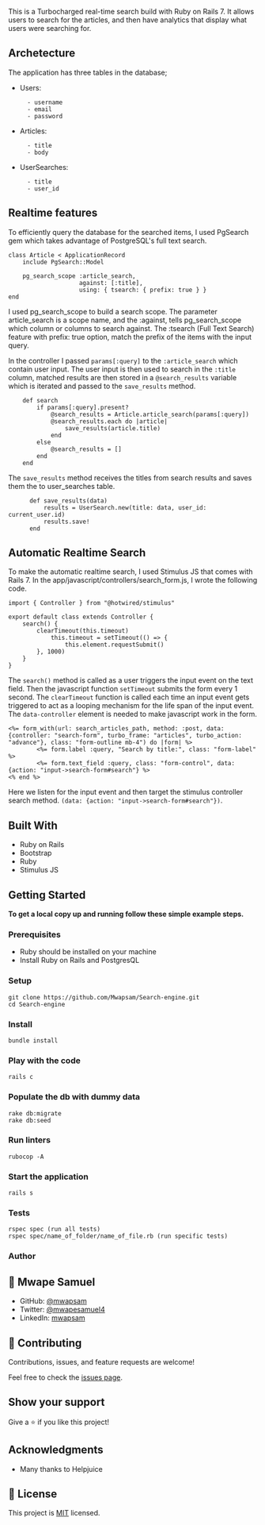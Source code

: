 This is a Turbocharged real-time search build with Ruby on Rails 7. It allows users to search for the articles, and then have analytics that display what users were searching for. 

## Archetecture
The application has three tables in the database; 
- Users:

        - username
        - email
        - password
        
- Articles:

        - title
        - body
        
- UserSearches:

        - title
        - user_id

## Realtime features
To efficiently query the database for the searched items, I used PgSearch gem which takes advantage of PostgreSQL's full text search.


    class Article < ApplicationRecord
        include PgSearch::Model

        pg_search_scope :article_search,
                        against: [:title],
                        using: { tsearch: { prefix: true } }
    end

I used pg_search_scope to build a search scope. The parameter article_search is a scope name, and the :against, tells pg_search_scope which column or columns to search against. The :tsearch (Full Text Search) feature with prefix: true  option, match the prefix of the items with the input query.

In the controller I passed `params[:query]` to the `:article_search` which contain user input. The user input is then used to search in the `:title` column, matched results are then stored in a `@search_results` variable which is iterated and passed to the `save_results` method. 

        def search
            if params[:query].present?
                @search_results = Article.article_search(params[:query])
                @search_results.each do |article|
                    save_results(article.title)
                end
            else
                @search_results = []
            end
        end
 
The `save_results` method receives the titles from search results and saves them the to user_searches table.
          
          def save_results(data)
              results = UserSearch.new(title: data, user_id: current_user.id)
              results.save!
          end

## Automatic Realtime Search
To make the automatic realtime search, I used Stimulus JS that comes with Rails 7. In the app/javascript/controllers/search_form.js, I wrote the following code.

    import { Controller } from "@hotwired/stimulus"

    export default class extends Controller {
        search() {
            clearTimeout(this.timeout)
                this.timeout = setTimeout(() => {
                    this.element.requestSubmit()
            }, 1000)
        }
    }

The `search()` method is called as a user triggers the input event on the text field. Then the javascript function `setTimeout` submits the form every 1 second. The `clearTimeout` function is called each time an input event gets triggered to act as a looping mechanism for the life span of the input event. 
The `data-controller` element is needed to make javascript work in the form.

    <%= form_with(url: search_articles_path, method: :post, data: {controller: "search-form", turbo_frame: "articles", turbo_action: "advance"}, class: "form-outline mb-4") do |form| %>
            <%= form.label :query, "Search by title:", class: "form-label" %>
            <%= form.text_field :query, class: "form-control", data: {action: "input->search-form#search"} %>
    <% end %>

Here we listen for the input event and then target the stimulus controller search method. `(data: {action: "input->search-form#search"})`.



## Built With

- Ruby on Rails
- Bootstrap
- Ruby
- Stimulus JS


## Getting Started

**To get a local copy up and running follow these simple example steps.**

### Prerequisites
- Ruby should be installed on your machine
- Install Ruby on Rails and PostgresQL

### Setup
```
git clone https://github.com/Mwapsam/Search-engine.git
cd Search-engine
```
### Install
```
bundle install
```

### Play with the code
```
rails c
```

### Populate the db with dummy data
```
rake db:migrate
rake db:seed
```

### Run linters
```
rubocop -A
```

### Start the application
```
rails s
```

### Tests
```
rspec spec (run all tests)
rspec spec/name_of_folder/name_of_file.rb (run specific tests)
```

### Author

## 👤 Mwape Samuel

- GitHub: [@mwapsam](https://github.com/Mwapsam)
- Twitter: [@mwapesamuel4](https://twitter.com/mwapesamuel4)
- LinkedIn: [mwapsam](https://www.linkedin.com/in/mwapsam/)

## 🤝 Contributing

Contributions, issues, and feature requests are welcome!

Feel free to check the [issues page](../../issues/).

## Show your support

Give a ⭐️ if you like this project!

## Acknowledgments
- Many thanks to Helpjuice

## 📝 License

This project is [MIT](./MIT.md) licensed.
